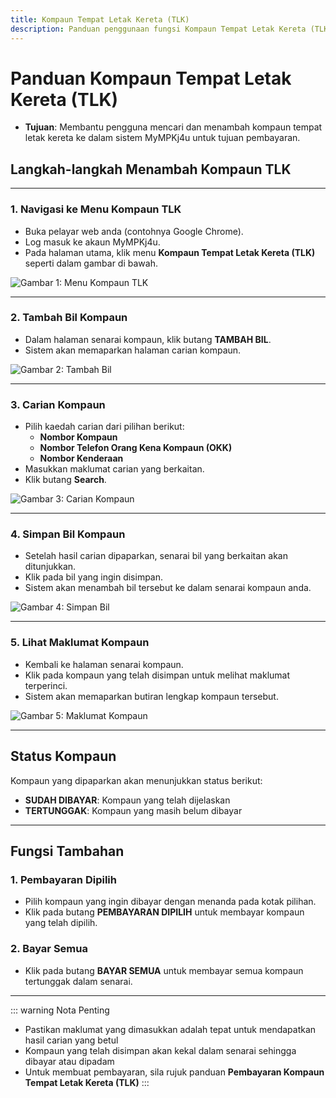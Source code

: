 ```yaml
---
title: Kompaun Tempat Letak Kereta (TLK)
description: Panduan penggunaan fungsi Kompaun Tempat Letak Kereta (TLK) dalam sistem MyMPKJ4u
---
```


# Panduan Kompaun Tempat Letak Kereta (TLK)

- **Tujuan**: Membantu pengguna mencari dan menambah kompaun tempat letak kereta ke dalam sistem MyMPKj4u untuk tujuan pembayaran.

## Langkah-langkah Menambah Kompaun TLK

---

### 1. **Navigasi ke Menu Kompaun TLK**
   - Buka pelayar web anda (contohnya Google Chrome).
   - Log masuk ke akaun MyMPKj4u.
   - Pada halaman utama, klik menu **Kompaun Tempat Letak Kereta (TLK)** seperti dalam gambar di bawah.

   ![Gambar 1: Menu Kompaun TLK](./image/tempat-letak-kereta/image1.jpg)

---

### 2. **Tambah Bil Kompaun**
   - Dalam halaman senarai kompaun, klik butang **TAMBAH BIL**.
   - Sistem akan memaparkan halaman carian kompaun.

   ![Gambar 2: Tambah Bil](./image/tempat-letak-kereta/image2.jpg)

---

### 3. **Carian Kompaun**
   - Pilih kaedah carian dari pilihan berikut:
     - **Nombor Kompaun**
     - **Nombor Telefon Orang Kena Kompaun (OKK)**
     - **Nombor Kenderaan**
   - Masukkan maklumat carian yang berkaitan.
   - Klik butang **Search**.

   ![Gambar 3: Carian Kompaun](./image/tempat-letak-kereta/image3.jpg)

---

### 4. **Simpan Bil Kompaun**
   - Setelah hasil carian dipaparkan, senarai bil yang berkaitan akan ditunjukkan.
   - Klik pada bil yang ingin disimpan.
   - Sistem akan menambah bil tersebut ke dalam senarai kompaun anda.

   ![Gambar 4: Simpan Bil](./image/tempat-letak-kereta/image4.jpg)

---

### 5. **Lihat Maklumat Kompaun**
   - Kembali ke halaman senarai kompaun.
   - Klik pada kompaun yang telah disimpan untuk melihat maklumat terperinci.
   - Sistem akan memaparkan butiran lengkap kompaun tersebut.

   ![Gambar 5: Maklumat Kompaun](./image/tempat-letak-kereta/image5.jpg)

---

## **Status Kompaun**

Kompaun yang dipaparkan akan menunjukkan status berikut:
- **SUDAH DIBAYAR**: Kompaun yang telah dijelaskan
- **TERTUNGGAK**: Kompaun yang masih belum dibayar

---

## **Fungsi Tambahan**

### 1. **Pembayaran Dipilih**
   - Pilih kompaun yang ingin dibayar dengan menanda pada kotak pilihan.
   - Klik pada butang **PEMBAYARAN DIPILIH** untuk membayar kompaun yang telah dipilih.

### 2. **Bayar Semua**
   - Klik pada butang **BAYAR SEMUA** untuk membayar semua kompaun tertunggak dalam senarai.

---

::: warning Nota Penting
- Pastikan maklumat yang dimasukkan adalah tepat untuk mendapatkan hasil carian yang betul
- Kompaun yang telah disimpan akan kekal dalam senarai sehingga dibayar atau dipadam
- Untuk membuat pembayaran, sila rujuk panduan **Pembayaran Kompaun Tempat Letak Kereta (TLK)**
::: 